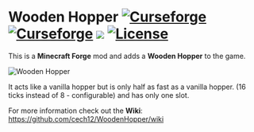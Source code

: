 # Wooden Hopper [![Curseforge](http://cf.way2muchnoise.eu/full_wooden-hopper_downloads.svg)](https://www.curseforge.com/minecraft/mc-mods/wooden-hopper) [![Curseforge](http://cf.way2muchnoise.eu/versions/For%20MC_wooden-hopper_all.svg)](https://www.curseforge.com/minecraft/mc-mods/wooden-hopper/files)  [![](https://img.shields.io/discord/752506676719910963.svg?style=flat&color=informational&logo=discord&label=Discord)](https://discord.gg/gRUFH5t) [![License](https://img.shields.io/github/license/cech12/WoodenHopper)](http://opensource.org/licenses/MIT)

This is a **Minecraft Forge** mod and adds a **Wooden Hopper** to the game.

![Wooden Hopper](https://raw.githubusercontent.com/cech12/WoodenHopper/master/material/hopper.png)

It acts like a vanilla hopper but is only half as fast as a vanilla hopper. (16 ticks instead of 8 - configurable) and has only one slot.

For more information check out the **Wiki**: https://github.com/cech12/WoodenHopper/wiki
